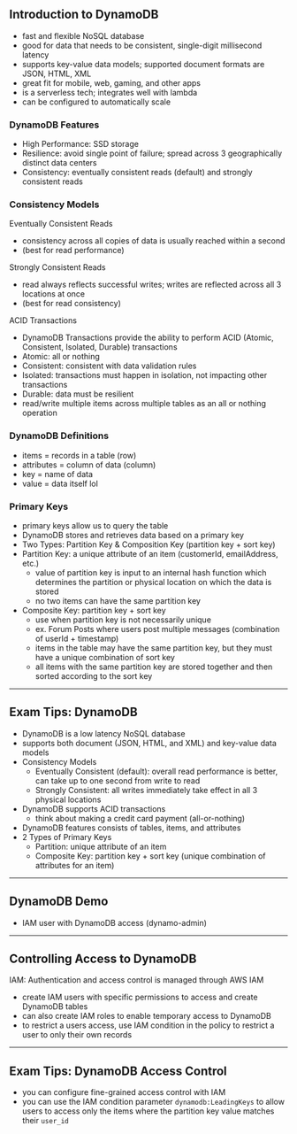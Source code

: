 ## Introduction to DynamoDB
- fast and flexible NoSQL database 
- good for data that needs to be consistent, single-digit millisecond latency
- supports key-value data models; supported document formats are JSON, HTML, XML
- great fit for mobile, web, gaming, and other apps
- is a serverless tech; integrates well with lambda
- can be configured to automatically scale

### DynamoDB Features
- High Performance: SSD storage
- Resilience: avoid single point of failure; spread across 3 geographically distinct data centers
- Consistency: eventually consistent reads (default) and strongly consistent reads 

### Consistency Models
Eventually Consistent Reads
- consistency across all copies of data is usually reached within a second 
- (best for read performance)

Strongly Consistent Reads
- read always reflects successful writes; writes are reflected across all 3 locations at once 
- (best for read consistency)

ACID Transactions
- DynamoDB Transactions provide the ability to perform ACID (Atomic, Consistent, Isolated, Durable) transactions
- Atomic: all or nothing
- Consistent: consistent with data validation rules
- Isolated: transactions must happen in isolation, not impacting other transactions
- Durable: data must be resilient 
- read/write multiple items across multiple tables as an all or nothing operation

### DynamoDB Definitions
- items = records in a table (row) 
- attributes = column of data (column)
- key = name of data
- value = data itself lol

### Primary Keys
- primary keys allow us to query the table
- DynamoDB stores and retrieves data based on a primary key
- Two Types: Partition Key & Composition Key (partition key + sort key)
- Partition Key: a unique attribute of an item (customerId, emailAddress, etc.)
  - value of partition key is input to an internal hash function which determines the partition or physical location on which the data is stored 
  - no two items can have the same partition key
- Composite Key: partition key + sort key
  - use when partition key is not necessarily unique 
  - ex. Forum Posts where users post multiple messages (combination of userId + timestamp) 
  - items in the table may have the same partition key, but they must have a unique combination of sort key
  - all items with the same partition key are stored together and then sorted according to the sort key

---
## Exam Tips: DynamoDB
- DynamoDB is a low latency NoSQL database
- supports both document (JSON, HTML, and XML) and key-value data models
- Consistency Models
  - Eventually Consistent (default): overall read performance is better, can take up to one second from write to read
  - Strongly Consistent: all writes immediately take effect in all 3 physical locations 
- DynamoDB supports ACID transactions
  - think about making a credit card payment (all-or-nothing)
- DynamoDB features consists of tables, items, and attributes
- 2 Types of Primary Keys
  - Partition: unique attribute of an item
  - Composite Key: partition key + sort key (unique combination of attributes for an item)

---
## DynamoDB Demo
- IAM user with DynamoDB access (dynamo-admin)

---
## Controlling Access to DynamoDB
IAM: Authentication and access control is managed through AWS IAM
- create IAM users with specific permissions to access and create DynamoDB tables
- can also create IAM roles to enable temporary access to DynamoDB 
- to restrict a users access, use IAM condition in the policy to restrict a user to only their own records 

---
## Exam Tips: DynamoDB Access Control
- you can configure fine-grained access control with IAM
- you can use the IAM condition parameter `dynamodb:LeadingKeys` to allow users to access only the items where the partition key value matches their `user_id`